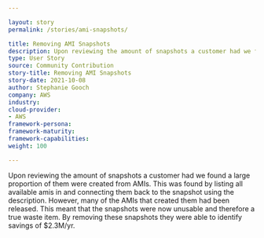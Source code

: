 ```yaml
---

layout: story
permalink: /stories/ami-snapshots/

title: Removing AMI Snapshots
description: Upon reviewing the amount of snapshots a customer had we found a large proportion of them were created from AMIs.
type: User Story
source: Community Contribution
story-title: Removing AMI Snapshots
story-date: 2021-10-08
author: Stephanie Gooch
company: AWS
industry: 
cloud-provider: 
- AWS
framework-persona:
framework-maturity: 
framework-capabilities:
weight: 100

---
```


Upon reviewing the amount of snapshots a customer had we found a large proportion of them were created from AMIs. This was found by listing all available amis in and connecting them back to the snapshot using the description.  However, many of the AMIs that created them had been released. This meant that the snapshots were now unusable and therefore a true waste item. By removing these snapshots they were able to identify savings of $2.3M/yr. 
